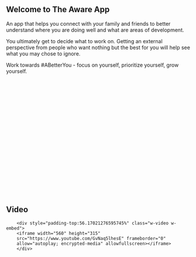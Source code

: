 ## Welcome to The Aware App

An app that helps you connect with your family and friends to better understand where you are doing well and what are areas of development.

You ultimately get to decide what to work on. Getting an external perspective from people who want nothing but the best for you will help see what you may chose to ignore.

Work towards #ABetterYou - focus on yourself, prioritize yourself, grow yourself.

<iframe width="560" height="315" src="" frameborder="0" allow="autoplay; encrypted-media" allowfullscreen></iframe>
   <div class="video-div-block">
    <div class="video-row w-row">
    <div class="column-5 w-col w-col-4">
        <h2 class="heading-2 video">Video</h2>

        <div style="padding-top:56.17021276595745%" class="w-video w-embed">
        <iframe width="560" height="315" 
        src="https://www.youtube.com/GvNaq5lhesE" frameborder="0" 
        allow="autoplay; encrypted-media" allowfullscreen></iframe>
        </div>

   </div>
   </div>

